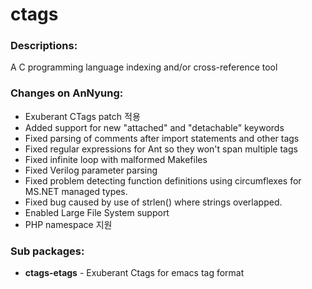 # ctags

### Descriptions:
A C programming language indexing and/or cross-reference tool

### Changes on AnNyung:
* Exuberant CTags patch 적용
 * Added support for new "attached" and "detachable" keywords
 * Fixed parsing of comments after import statements and other tags
 * Fixed regular expressions for Ant so they won't span multiple tags
 * Fixed infinite loop with malformed Makefiles
 * Fixed Verilog parameter parsing
 * Fixed problem detecting function definitions using circumflexes for MS.NET managed types.
 * Fixed bug caused by use of strlen() where strings overlapped.
 * Enabled Large File System support
* PHP namespace 지원


### Sub packages:
* **ctags-etags** - Exuberant Ctags for emacs tag format
